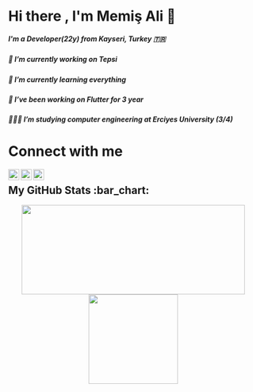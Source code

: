 <h1> Hi there , I'm Memiş Ali 👋</h1> 

 <h5>I'm a Developer(22y) from Kayseri, Turkey 🇹🇷</h5>
 
 <h5>🔭 I’m currently working on Tepsi</h5>
 
 <h5>🌱 I’m currently learning everything</h5> 
 
 <h5>👯 I’ve been working on Flutter for 3 year</h5>
 
 <h5>👩🏻‍💻 I’m studying computer engineering at Erciyes University (3/4)</h5>
 
 
 
 
 
 
 
 
<h1> Connect with me</h1> 

<a href="https://twitter.com/memisalitufan" rel="nofollow"><img align="left" alt="codeSTACKr | Twitter" width="22px" src="https://raw.githubusercontent.com/rahuldkjain/github-profile-readme-generator/master/src/images/icons/Social/twitter.svg" style="max-width: 200%;"></a>

<a href="https://www.linkedin.com/in/tufanmmsali/" rel="nofollow"><img align="left" alt="codeSTACKr | LinkedIn" width="22px" src="https://raw.githubusercontent.com/rahuldkjain/github-profile-readme-generator/master/src/images/icons/Social/linked-in-alt.svg" style="max-width: 200%;"></a>


<a href="https://www.instagram.com/memisalitufan" rel="nofollow"><img align="left" alt="codeSTACKr | Instagram" width="22px" src="https://raw.githubusercontent.com/rahuldkjain/github-profile-readme-generator/master/src/images/icons/Social/instagram.svg" style="max-width: 200%;"></a>

<img src="https://camo.githubusercontent.com/2e0d7e4683ddd7e3f069091df6754c416a6609fc684c2827cf8388d5a65f8bf9/68747470733a2f2f6b6f6d617265762e636f6d2f67687076632f3f757365726e616d653d7a6166657267756c657230" alt="" data-canonical-src="https://komarev.com/ghpvc/?username=Tufan17" style="max-width: 200%;">




<h2>My GitHub Stats :bar_chart:</h2>
<p align="center">
  <img src="https://github-readme-stats.vercel.app/api?username=Tufan17&show_icons=true&theme=tokyonight" width="450" height="180"> 
 <img src="https://github-readme-stats.vercel.app/api/top-langs/?username=Tufan17&layout=compact&theme=tokyonight" height="180">
</p>



